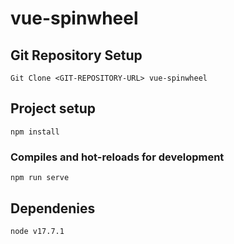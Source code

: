 # vue-spinwheel

## Git Repository Setup
```
Git Clone <GIT-REPOSITORY-URL> vue-spinwheel
```

## Project setup
```
npm install
```

### Compiles and hot-reloads for development
```
npm run serve
```
## Dependenies 
```
node v17.7.1
```
